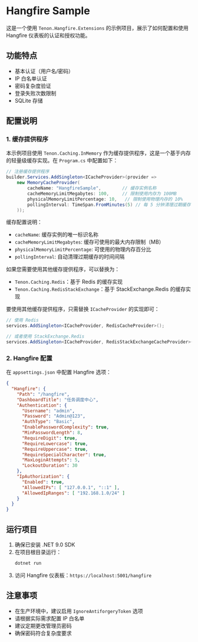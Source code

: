 # Hangfire Sample

这是一个使用 `Tenon.Hangfire.Extensions` 的示例项目，展示了如何配置和使用 Hangfire 仪表板的认证和授权功能。

## 功能特点

- 基本认证（用户名/密码）
- IP 白名单认证
- 密码复杂度验证
- 登录失败次数限制
- SQLite 存储

## 配置说明

### 1. 缓存提供程序

本示例项目使用 `Tenon.Caching.InMemory` 作为缓存提供程序，这是一个基于内存的轻量级缓存实现。在 `Program.cs` 中配置如下：

```csharp
// 注册缓存提供程序
builder.Services.AddSingleton<ICacheProvider>(provider => 
    new MemoryCacheProvider(
        cacheName: "HangfireSample",        // 缓存实例名称
        cacheMemoryLimitMegabytes: 100,     // 限制使用内存为 100MB
        physicalMemoryLimitPercentage: 10,   // 限制使用物理内存的 10%
        pollingInterval: TimeSpan.FromMinutes(5) // 每 5 分钟清理过期缓存
    ));
```

缓存配置说明：
- `cacheName`: 缓存实例的唯一标识名称
- `cacheMemoryLimitMegabytes`: 缓存可使用的最大内存限制（MB）
- `physicalMemoryLimitPercentage`: 可使用的物理内存百分比
- `pollingInterval`: 自动清理过期缓存的时间间隔

如果您需要使用其他缓存提供程序，可以替换为：

- `Tenon.Caching.Redis`：基于 Redis 的缓存实现
- `Tenon.Caching.RedisStackExchange`：基于 StackExchange.Redis 的缓存实现

要使用其他缓存提供程序，只需替换 `ICacheProvider` 的实现即可：

```csharp
// 使用 Redis
services.AddSingleton<ICacheProvider, RedisCacheProvider>();

// 或者使用 StackExchange.Redis
services.AddSingleton<ICacheProvider, RedisStackExchangeCacheProvider>();
```

### 2. Hangfire 配置

在 `appsettings.json` 中配置 Hangfire 选项：

```json
{
  "Hangfire": {
    "Path": "/hangfire",
    "DashboardTitle": "任务调度中心",
    "Authentication": {
      "Username": "admin",
      "Password": "Admin@123",
      "AuthType": "Basic",
      "EnablePasswordComplexity": true,
      "MinPasswordLength": 8,
      "RequireDigit": true,
      "RequireLowercase": true,
      "RequireUppercase": true,
      "RequireSpecialCharacter": true,
      "MaxLoginAttempts": 5,
      "LockoutDuration": 30
    },
    "IpAuthorization": {
      "Enabled": true,
      "AllowedIPs": [ "127.0.0.1", "::1" ],
      "AllowedIpRanges": [ "192.168.1.0/24" ]
    }
  }
}
```

## 运行项目

1. 确保已安装 .NET 9.0 SDK
2. 在项目根目录运行：
   ```bash
   dotnet run
   ```
3. 访问 Hangfire 仪表板：`https://localhost:5001/hangfire`

## 注意事项

- 在生产环境中，建议启用 `IgnoreAntiforgeryToken` 选项
- 请根据实际需求配置 IP 白名单
- 建议定期更改管理员密码
- 确保密码符合复杂度要求 
